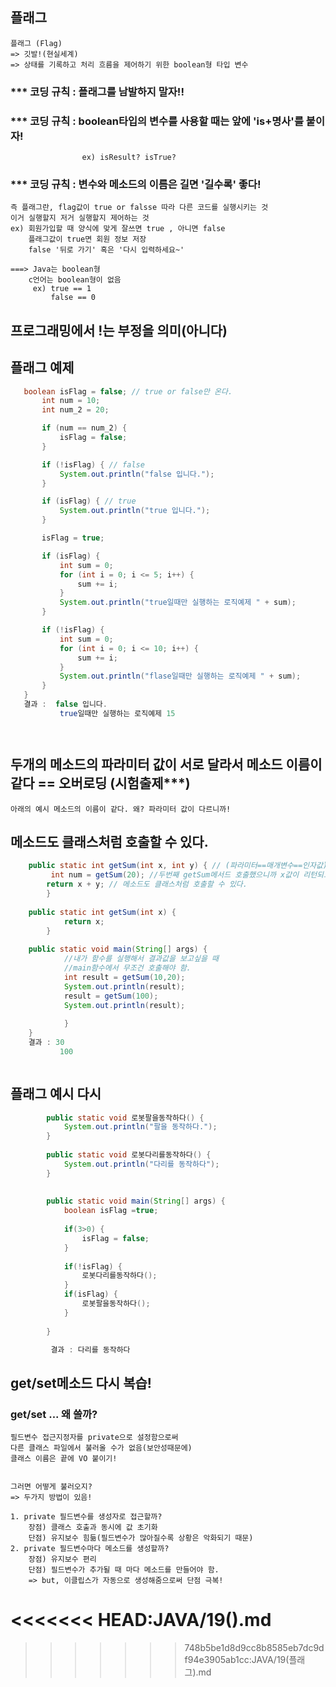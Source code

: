 ##  플래그
    플래그 (Flag)
    => 깃발!(현실세계)
    => 상태를 기록하고 처리 흐름을 제어하기 위한 boolean형 타입 변수
 ### *** 코딩 규칙 : 플래그를 남발하지 말자!!
 ### *** 코딩 규칙 : boolean타입의 변수를 사용할 때는 앞에 'is+명사'를 붙이자!
                    ex) isResult? isTrue?
 ### *** 코딩 규칙 : 변수와 메소드의 이름은 길면 '길수록' 좋다! 

    즉 플래그란, flag값이 true or falsse 따라 다른 코드를 실행시키는 것
    이거 실행할지 저거 실행할지 제어하는 것
    ex) 회원가입할 때 양식에 맞게 잘쓰면 true , 아니면 false
        플래그값이 true면 회원 정보 저장
        false '뒤로 가기' 혹은 '다시 입력하세요~'

    ===> Java는 boolean형
        c언어는 boolean형이 없음 
         ex) true == 1
             false == 0


## 프로그래밍에서 !는 부정을 의미(아니다)


## 플래그 예제
 ```java  
    boolean isFlag = false; // true or false만 온다.
		int num = 10;
		int num_2 = 20;

		if (num == num_2) {
			isFlag = false;
		}

		if (!isFlag) { // false
			System.out.println("false 입니다.");
		}

		if (isFlag) { // true
			System.out.println("true 입니다.");
		}

		isFlag = true;

		if (isFlag) {
			int sum = 0;
			for (int i = 0; i <= 5; i++) {
				sum += i;
			}
			System.out.println("true일때만 실행하는 로직예제 " + sum);
		}

		if (!isFlag) {
			int sum = 0;
			for (int i = 0; i <= 10; i++) {
				sum += i;
			}
			System.out.println("flase일때만 실행하는 로직예제 " + sum);
		}
	}
    결과 :  false 입니다.
            true일때만 실행하는 로직예제 15




```
## 두개의 메소드의 파라미터 값이 서로 달라서 메소드 이름이 같다  == 오버로딩 (시험출제***)
    아래의 예시 메소드의 이름이 같다. 왜? 파라미터 값이 다르니까!

## 메소드도 클래스처럼 호출할 수 있다.
```java  
	public static int getSum(int x, int y) { // (파라미터==매개변수==인자값)
		 int num = getSum(20); //두번째 getSum메서드 호출했으니까 x값이 리턴되고 x = 200 
		return x + y; // 메소드도 클래스처럼 호출할 수 있다.
		}
		
	public static int getSum(int x) {
			return x;
		}
			
	public static void main(String[] args) {
			//내가 함수를 실행해서 결과값을 보고싶을 때 
			//main함수에서 무조건 호출해야 함.
			int result = getSum(10,20);
			System.out.println(result);
			result = getSum(100);
			System.out.println(result);
			
			}
	}
    결과 : 30
           100



```
## 플래그 예시 다시
```java   
		public static void 로봇팔을동작하다() {
			System.out.println("팔을 동작하다.");
		}
		
		public static void 로봇다리를동작하다() {
			System.out.println("다리를 동작하다");
		}
			
	
		public static void main(String[] args) {
			boolean isFlag =true;
			
			if(3>0) {
				isFlag = false;
			}
			
			if(!isFlag) {
				로봇다리를동작하다();
			}
			if(isFlag) {
				로봇팔을동작하다();
			}
	
		}

   		 결과 : 다리를 동작하다

```
## get/set메소드 다시 복습! 
### get/set ... 왜 쓸까?  
    
    필드변수 접근지정자를 private으로 설정함으로써
    다른 클래스 파일에서 불러올 수가 없음(보안성때문에)
    클래스 이름은 끝에 VO 붙이기!

    
    그러면 어떻게 불러오지?
    => 두가지 방법이 있음!

    1. private 필드변수를 생성자로 접근할까?
        장점) 클래스 호출과 동시에 값 초기화
        단점) 유지보수 힘듦(필드변수가 많아질수록 상황은 악화되기 때문)
    2. private 필드변수마다 메소드를 생성할까?
        장점) 유지보수 편리
        단점) 필드변수가 추가될 때 마다 메소드를 만들어야 함.
        => but, 이클립스가 자동으로 생성해줌으로써 단점 극복!
<<<<<<< HEAD:JAVA/19().md
=======

 
>>>>>>> 748b5be1d8d9cc8b8585eb7dc9df94e3905ab1cc:JAVA/19(플래그).md
